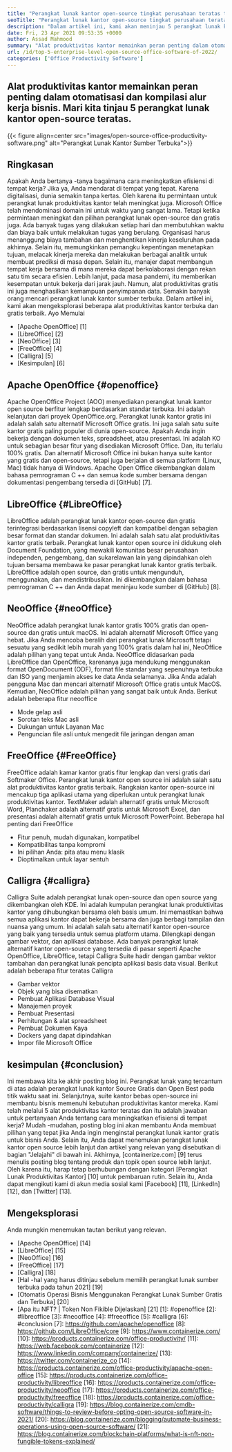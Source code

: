 ```yaml
---
title: "Perangkat lunak kantor open-source tingkat perusahaan teratas tahun 2022" 
seoTitle: "Perangkat lunak kantor open-source tingkat perusahaan teratas tahun 2022" 
description: "Dalam artikel ini, kami akan meninjau 5 perangkat lunak kantor open-source teratas. Perangkat lunak ini termasuk Apache OpenOffice, LibreOffice, NeoOffice, FreeOffice, dan Calligra." 
date: Fri, 23 Apr 2021 09:53:35 +0000
author: Assad Mahmood
summary: "Alat produktivitas kantor memainkan peran penting dalam otomatisasi dan kompilasi alur kerja bisnis. Mari kita tinjau 5 perangkat lunak kantor open-source teratas." 
url: /id/top-5-enterprise-level-open-source-office-software-of-2022/
categories: ['Office Productivity Software']
---
```


## Alat produktivitas kantor memainkan peran penting dalam otomatisasi dan kompilasi alur kerja bisnis. Mari kita tinjau 5 perangkat lunak kantor open-source teratas.

{{< figure align=center src="images/open-source-office-productivity-software.png" alt="Perangkat Lunak Kantor Sumber Terbuka">}}


## Ringkasan
Apakah Anda bertanya -tanya bagaimana cara meningkatkan efisiensi di tempat kerja? Jika ya, Anda mendarat di tempat yang tepat. Karena digitalisasi, dunia semakin tanpa kertas. Oleh karena itu permintaan untuk perangkat lunak produktivitas kantor telah meningkat juga. Microsoft Office telah mendominasi domain ini untuk waktu yang sangat lama. Tetapi ketika permintaan meningkat dan pilihan perangkat lunak open-source dan gratis juga. Ada banyak tugas yang dilakukan setiap hari dan membutuhkan waktu dan biaya baik untuk melakukan tugas yang berulang. Organisasi harus menanggung biaya tambahan dan menghentikan kinerja keseluruhan pada akhirnya. Selain itu, memungkinkan pemangku kepentingan menetapkan tujuan, melacak kinerja mereka dan melakukan berbagai analitik untuk membuat prediksi di masa depan.
Selain itu, manajer dapat membangun tempat kerja bersama di mana mereka dapat berkolaborasi dengan rekan satu tim secara efisien. Lebih lanjut, pada masa pandemi, itu memberikan kesempatan untuk bekerja dari jarak jauh. Namun, alat produktivitas gratis ini juga menghasilkan kemampuan penyimpanan data. Semakin banyak orang mencari perangkat lunak kantor sumber terbuka. Dalam artikel ini, kami akan mengeksplorasi beberapa alat produktivitas kantor terbuka dan gratis terbaik. Ayo Memulai
  * [Apache OpenOffice] [1]
  * [LibreOffice] [2]
  * [NeoOffice] [3]
  * [FreeOffice] [4]
  * [Calligra] [5]
  * [Kesimpulan] [6]

## Apache OpenOffice {#openoffice}
Apache OpenOffice Project (AOO) menyediakan perangkat lunak kantor open source berfitur lengkap berdasarkan standar terbuka. Ini adalah kelanjutan dari proyek OpenOffice.org. Perangkat lunak kantor gratis ini adalah salah satu alternatif Microsoft Office gratis. Ini juga salah satu suite kantor gratis paling populer di dunia open-source. Apakah Anda ingin bekerja dengan dokumen teks, spreadsheet, atau presentasi. Ini adalah KO untuk sebagian besar fitur yang disediakan Microsoft Office. Dan, itu terlalu 100% gratis. Dan alternatif Microsoft Office ini bukan hanya suite kantor yang gratis dan open-source, tetapi juga berjalan di semua platform (Linux, Mac) tidak hanya di Windows.
Apache Open Office dikembangkan dalam bahasa pemrograman C ++ dan semua kode sumber bersama dengan dokumentasi pengembang tersedia di [GitHub] [7].

## LibreOffice {#LibreOffice}
LibreOffice adalah perangkat lunak kantor open-source dan gratis terintegrasi berdasarkan lisensi copyleft dan kompatibel dengan sebagian besar format dan standar dokumen. Ini adalah salah satu alat produktivitas kantor gratis terbaik.
Perangkat lunak kantor open source ini didukung oleh Document Foundation, yang mewakili komunitas besar perusahaan independen, pengembang, dan sukarelawan lain yang dipindahkan oleh tujuan bersama membawa ke pasar perangkat lunak kantor gratis terbaik.
LibreOffice adalah open source, dan gratis untuk mengunduh, menggunakan, dan mendistribusikan. Ini dikembangkan dalam bahasa pemrograman C ++ dan Anda dapat meninjau kode sumber di [GitHub] [8].

## NeoOffice {#neoOffice}
NeoOffice adalah perangkat lunak kantor gratis 100% gratis dan open-source dan gratis untuk macOS. Ini adalah alternatif Microsoft Office yang hebat. Jika Anda mencoba beralih dari perangkat lunak Microsoft tetapi sesuatu yang sedikit lebih murah yang 100% gratis dalam hal ini, NeoOffice adalah pilihan yang tepat untuk Anda.
NeoOffice didasarkan pada LibreOffice dan OpenOffice, karenanya juga mendukung menggunakan format OpenDocument (ODF), format file standar yang sepenuhnya terbuka dan ISO yang menjamin akses ke data Anda selamanya. Jika Anda adalah pengguna Mac dan mencari alternatif Microsoft Office gratis untuk MacOS. Kemudian, NeoOffice adalah pilihan yang sangat baik untuk Anda.
Berikut adalah beberapa fitur neooffice
  * Mode gelap asli
  * Sorotan teks Mac asli
  * Dukungan untuk Layanan Mac
  * Penguncian file asli untuk mengedit file jaringan dengan aman

## FreeOffice {#FreeOffice}
FreeOffice adalah kamar kantor gratis fitur lengkap dan versi gratis dari Softmaker Office. Perangkat lunak kantor open source ini adalah salah satu alat produktivitas kantor gratis terbaik. Rangkaian kantor open-source ini mencakup tiga aplikasi utama yang diperlukan untuk perangkat lunak produktivitas kantor.
TextMaker adalah alternatif gratis untuk Microsoft Word, Planchaker adalah alternatif gratis untuk Microsoft Excel, dan presentasi adalah alternatif gratis untuk Microsoft PowerPoint.
Beberapa hal penting dari FreeOffice
  * Fitur penuh, mudah digunakan, kompatibel
  * Kompatibilitas tanpa kompromi
  * Ini pilihan Anda: pita atau menu klasik
  * Dioptimalkan untuk layar sentuh

## Calligra {#calligra}
Calligra Suite adalah perangkat lunak open-source dan open source yang dikembangkan oleh KDE. Ini adalah kumpulan perangkat lunak produktivitas kantor yang dihubungkan bersama oleh basis umum. Ini memastikan bahwa semua aplikasi kantor dapat bekerja bersama dan juga berbagi tampilan dan nuansa yang umum. Ini adalah salah satu alternatif kantor open-source yang baik yang tersedia untuk semua platform utama. Dilengkapi dengan gambar vektor, dan aplikasi database.
Ada banyak perangkat lunak alternatif kantor open-source yang tersedia di pasar seperti Apache OpenOffice, LibreOffice, tetapi Calligra Suite hadir dengan gambar vektor tambahan dan perangkat lunak pencipta aplikasi basis data visual.
Berikut adalah beberapa fitur teratas Calligra
  * Gambar vektor
  * Objek yang bisa disematkan
  * Pembuat Aplikasi Database Visual
  * Manajemen proyek
  * Pembuat Presentasi
  * Perhitungan & alat spreadsheet
  * Pembuat Dokumen Kaya
  * Dockers yang dapat dipindahkan
  * Impor file Microsoft Office

## kesimpulan {#conclusion}
Ini membawa kita ke akhir posting blog ini. Perangkat lunak yang tercantum di atas adalah perangkat lunak kantor Source Gratis dan Open Best pada titik waktu saat ini. Selanjutnya, suite kantor bebas open-source ini membantu bisnis memenuhi kebutuhan produktivitas kantor mereka. Kami telah melalui 5 alat produktivitas kantor teratas dan itu adalah jawaban untuk pertanyaan Anda tentang cara meningkatkan efisiensi di tempat kerja? Mudah -mudahan, posting blog ini akan membantu Anda membuat pilihan yang tepat jika Anda ingin menginstal perangkat lunak kantor gratis untuk bisnis Anda. Selain itu, Anda dapat menemukan perangkat lunak kantor open source lebih lanjut dan artikel yang relevan yang disebutkan di bagian "Jelajahi" di bawah ini.
Akhirnya, [containerize.com] [9] terus menulis posting blog tentang produk dan topik open source lebih lanjut. Oleh karena itu, harap tetap berhubungan dengan kategori [Perangkat Lunak Produktivitas Kantor] [10] untuk pembaruan rutin. Selain itu, Anda dapat mengikuti kami di akun media sosial kami [Facebook] [11], [LinkedIn] [12], dan [Twitter] [13].

## Mengeksplorasi
Anda mungkin menemukan tautan berikut yang relevan.
  * [Apache OpenOffice] [14]
  * [LibreOffice] [15]
  * [NeoOffice] [16]
  * [FreeOffice] [17]
  * [Calligra] [18]
  * [Hal -hal yang harus ditinjau sebelum memilih perangkat lunak sumber terbuka pada tahun 2021] [19]
  * [Otomatis Operasi Bisnis Menggunakan Perangkat Lunak Sumber Gratis dan Terbuka] [20]
  * [Apa itu NFT? | Token Non Fikible Dijelaskan] [21]
[1]: #openoffice
[2]: #libreoffice
[3]: #neooffice
[4]: #freeoffice
[5]: #calligra
[6]: #conclusion
[7]: https://github.com/apache/openoffice
[8]: https://github.com/LibreOffice/core
[9]: https://www.containerize.com/
[10]: https://products.containerize.com/office-productivity/
[11]: https://web.facebook.com/containerize
[12]: https://www.linkedin.com/company/containerize/
[13]: https://twitter.com/containerize_co
[14]: https://products.containerize.com/office-productivity/apache-open-office
[15]: https://products.containerize.com/office-productivity/libreoffice
[16]: https://products.containerize.com/office-productivity/neooffice
[17]: https://products.containerize.com/office-productivity/freeoffice
[18]: https://products.containerize.com/office-productivity/calligra
[19]: https://blog.containerize.com/cmdb-software/things-to-review-before-opting-open-source-software-in-2021/
[20]: https://blog.containerize.com/blogging/automate-business-operations-using-open-source-software/
[21]: https://blog.containerize.com/blockchain-platforms/what-is-nft-non-fungible-tokens-explained/
